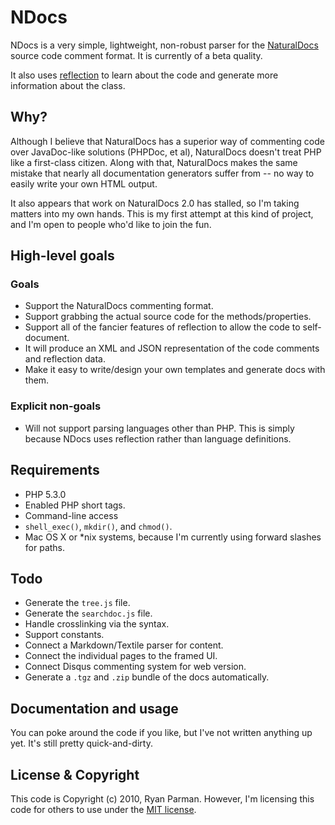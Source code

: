 # NDocs

NDocs is a very simple, lightweight, non-robust parser for the [NaturalDocs](http://naturaldocs.org) source code comment format. It is currently of a beta quality.

It also uses [reflection](http://php.net/reflection) to learn about the code and generate more information about the class.

## Why?

Although I believe that NaturalDocs has a superior way of commenting code over JavaDoc-like solutions (PHPDoc, et al), NaturalDocs doesn't treat PHP like a first-class citizen. Along with that, NaturalDocs makes the same mistake that nearly all documentation generators suffer from -- no way to easily write your own HTML output.

It also appears that work on NaturalDocs 2.0 has stalled, so I'm taking matters into my own hands. This is my first attempt at this kind of project, and I'm open to people who'd like to join the fun.

## High-level goals

### Goals

* Support the NaturalDocs commenting format.
* Support grabbing the actual source code for the methods/properties.
* Support all of the fancier features of reflection to allow the code to self-document.
* It will produce an XML and JSON representation of the code comments and reflection data.
* Make it easy to write/design your own templates and generate docs with them.

### Explicit non-goals

* Will not support parsing languages other than PHP. This is simply because NDocs uses reflection rather than language definitions.

## Requirements

* PHP 5.3.0
* Enabled PHP short tags.
* Command-line access
* `shell_exec()`, `mkdir()`, and `chmod()`.
* Mac OS X or *nix systems, because I'm currently using forward slashes for paths.

## Todo

* Generate the `tree.js` file.
* Generate the `searchdoc.js` file.
* Handle crosslinking via the <link> syntax.
* Support constants.
* Connect a Markdown/Textile parser for content.
* Connect the individual pages to the framed UI.
* Connect Disqus commenting system for web version.
* Generate a `.tgz` and `.zip` bundle of the docs automatically.

## Documentation and usage

You can poke around the code if you like, but I've not written anything up yet. It's still pretty quick-and-dirty.

## License & Copyright

This code is Copyright (c) 2010, Ryan Parman. However, I'm licensing this code for others to use under the [MIT license](http://www.opensource.org/licenses/mit-license.php).
